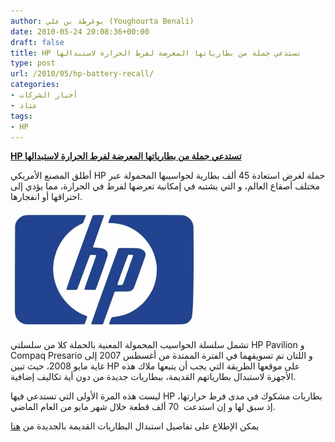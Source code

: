 ```yaml
---
author: يوغرطة بن علي (Youghourta Benali)
date: 2010-05-24 20:08:36+00:00
draft: false
title: HP تستدعي جملة من بطارياتها المعرضة لفرط الحرارة لاستبدالها
type: post
url: /2010/05/hp-battery-recall/
categories:
- أخبار الشركات
- عتاد
tags:
- HP
---
```


[**HP تستدعي جملة من بطارياتها المعرضة لفرط الحرارة لاستبدالها**](https://www.it-scoop.com/2010/05/hp-battery-recall/)


أطلق المصنع الأمريكي HP حملة لغرض استعادة 45 ألف بطارية لحواسيبها المحمولة عبر مختلف أصقاع العالم، و التي يشتبه في إمكانية تعرضها لفرط في الحرارة، مما يؤدي إلى احتراقها أو انفجارها.

[![](hp_logo_1-300x189.jpg)
](https://www.it-scoop.com/2010/05/hp-battery-recall/)

تشمل سلسلة الحواسيب المحمولة المعنية بالحملة كلا من سلسلتي HP Pavilion و Compaq Presario و اللتان تم تسويقهما في الفترة الممتدة من أغسطس 2007 إلى غاية مايو 2008، حيث تبين HP على موقعها الطريقة التي يجب أن يتبعها ملاك هذه الأجهزة لاستبدال بطارياتهم القديمة، ببطاريات جديدة من دون أية تكاليف إضافية.

ليست هذه المرة الأولى التي تستدعي فيها HP بطاريات مشكوك في مدى فرط حرارتها، إذ سبق لها و إن استدعت  70 ألف قطعة خلال شهر مايو من العام الماضي.

يمكن الإطلاع على تفاصيل استبدال البطاريات القديمة بالجديدة من [هنا](http://bpr.hpordercenter.com/HBPR/US-en/M14.aspx)
